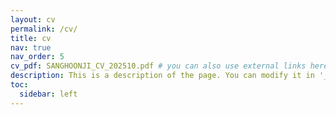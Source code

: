 ```yaml
---
layout: cv
permalink: /cv/
title: cv
nav: true
nav_order: 5
cv_pdf: SANGHOONJI_CV_202510.pdf # you can also use external links here
description: This is a description of the page. You can modify it in '_pages/cv.md'. You can also change or remove the top pdf download button.
toc:
  sidebar: left
---
```

